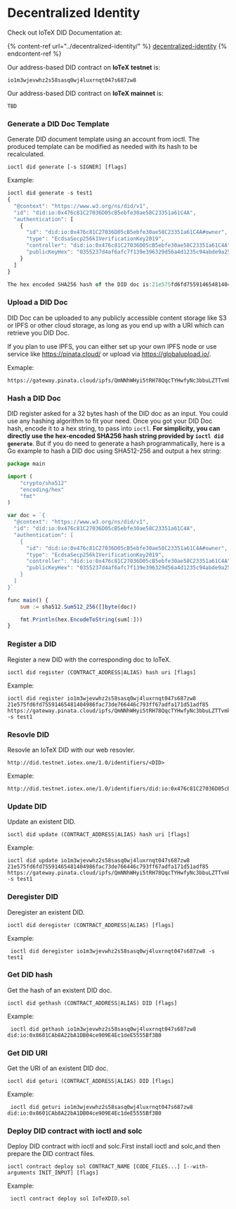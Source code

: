 # Decentralized Identity

Check out IoTeX DID Documentation at:

{% content-ref url="../decentralized-identity/" %}
[decentralized-identity](../decentralized-identity/)
{% endcontent-ref %}

Our address-based DID contract on **IoTeX testnet** is:

`io1m3wjevwhz2s58sasq0wj4luxrnqt047s687zw8`

Our address-based DID contract on **IoTeX mainnet** is:

`TBD`

### Generate a DID Doc Template <a href="#generate-a-did-doc-template" id="generate-a-did-doc-template"></a>

Generate DID document template using an account from ioctl. The produced template can be modified as needed with its hash to be recalculated.

```
ioctl did generate [-s SIGNER] [flags]

```

Example:

```javascript
ioctl did generate -s test1
{
  "@context": "https://www.w3.org/ns/did/v1",
  "id": "did:io:0x476c81C27036D05cB5ebfe30ae58C23351a61C4A",
  "authentication": [
    {
      "id": "did:io:0x476c81C27036D05cB5ebfe30ae58C23351a61C4A#owner",
      "type": "EcdsaSecp256k1VerificationKey2019",
      "controller": "did:io:0x476c81C27036D05cB5ebfe30ae58C23351a61C4A",
      "publicKeyHex": "0355237d4af6afc7f139e396329d56a4d1235c94abde9a25782241774c06cccfb6"
    }
  ]
}

The hex encoded SHA256 hash of the DID doc is:21e575fd6fd75591465481404986fac73de766446c793ff67adfa171d51adf85
```

### Upload a DID Doc

DID Doc can be uploaded to any publicly accessible content storage like S3 or IPFS or other cloud storage, as long as you end up with a URI which can retrieve you DID Doc.

If you plan to use IPFS, you can either set up your own IPFS node or use service like https://pinata.cloud/ or upload via https://globalupload.io/.

Exmaple:

```
https://gateway.pinata.cloud/ipfs/QmNNhWHyi5tRH78QqcTYHwfyNc3bbuLZTTvmk3UhWdAWjG
```

### Hash a DID Doc

DID register asked for a 32 bytes hash of the DID doc as an input. You could use any hashing algorithm to fit your need. Once you got your DID Doc hash, encode it to a hex string, to pass into `ioctl`. **For simplicity, you can directly use the hex-encoded SHA256 hash string provided by `ioctl did generate`**. But if you do need to generate a hash programmatically, here is a Go example to hash a DID doc using SHA512-256 and output a hex string:

```javascript
package main

import (
	"crypto/sha512"
	"encoding/hex"
	"fmt"
)

var doc = `{
  "@context": "https://www.w3.org/ns/did/v1",
  "id": "did:io:0x476c81C27036D05cB5ebfe30ae58C23351a61C4A",
  "authentication": [
    {
      "id": "did:io:0x476c81C27036D05cB5ebfe30ae58C23351a61C4A#owner",
      "type": "EcdsaSecp256k1VerificationKey2019",
      "controller": "did:io:0x476c81C27036D05cB5ebfe30ae58C23351a61C4A",
      "publicKeyHex": "0355237d4af6afc7f139e396329d56a4d1235c94abde9a25782241774c06cccfb6"
    }
  ]
}`

func main() {
	sum := sha512.Sum512_256([]byte(doc))

	fmt.Println(hex.EncodeToString(sum[:]))
}
```

### Register a DID <a href="#register-did" id="register-did"></a>

Register a new DID with the corresponding doc to IoTeX.

```
ioctl did register (CONTRACT_ADDRESS|ALIAS) hash uri [flags]

```

Example:

```
ioctl did register io1m3wjevwhz2s58sasq0wj4luxrnqt047s687zw8 21e575fd6fd75591465481404986fac73de766446c793ff67adfa171d51adf85 https://gateway.pinata.cloud/ipfs/QmNNhWHyi5tRH78QqcTYHwfyNc3bbuLZTTvmk3UhWdAWjG -s test1

```

### Resovle DID <a href="#resovle-did" id="resovle-did"></a>

Resovle an IoTeX DID with our web resovler.

```
http://did.testnet.iotex.one/1.0/identifiers/<DID>
```

Exmaple:

```
http://did.testnet.iotex.one/1.0/identifiers/did:io:0x476c81C27036D05cB5ebfe30ae58C23351a61C4A
```

### Update DID <a href="#update-did" id="update-did"></a>

Update an existent DID.

```
ioctl did update (CONTRACT_ADDRESS|ALIAS) hash uri [flags]
```

Example:

```
ioctl did update io1m3wjevwhz2s58sasq0wj4luxrnqt047s687zw8 21e575fd6fd75591465481404986fac73de766446c793ff67adfa171d51adf85 https://gateway.pinata.cloud/ipfs/QmNNhWHyi5tRH78QqcTYHwfyNc3bbuLZTTvmk3UhWdAWjG -s test1
```

### Deregister DID <a href="#deregister-did" id="deregister-did"></a>

Deregister an existent DID.

```
ioctl did deregister (CONTRACT_ADDRESS|ALIAS) [flags]
```

Example:

```
 ioctl did deregister io1m3wjevwhz2s58sasq0wj4luxrnqt047s687zw8 -s test1
```

### Get DID hash

Get the hash of an existent DID doc.

```
ioctl did gethash (CONTRACT_ADDRESS|ALIAS) DID [flags]
```

Example:

```
 ioctl did gethash io1m3wjevwhz2s58sasq0wj4luxrnqt047s687zw8 did:io:0x8601CAb8A22bA1DB04ce909E4Ec1deE5555Bf3B0

```

### Get DID URI <a href="#get-did-uri" id="get-did-uri"></a>

Get the URI of an existent DID doc.

```
ioctl did geturi (CONTRACT_ADDRESS|ALIAS) DID [flags]
```

Example:

```
 ioctl did geturi io1m3wjevwhz2s58sasq0wj4luxrnqt047s687zw8 did:io:0x8601CAb8A22bA1DB04ce909E4Ec1deE5555Bf3B0
```

### Deploy DID contract with ioctl and solc <a href="#deploy-did-contract-with-ioctl-and-solc" id="deploy-did-contract-with-ioctl-and-solc"></a>

Deploy DID contract with ioctl and solc.First install ioctl and solc,and then prepare the DID contract files.

```
ioctl contract deploy sol CONTRACT_NAME [CODE_FILES...] [--with-arguments INIT_INPUT] [flags]
```

Example:

```
 ioctl contract deploy sol IoTeXDID.sol
```
